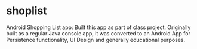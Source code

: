 # shoplist
Android Shopping List app: 
Built this app as part of class project.  Originally built as a regular Java console app, it was converted to an Android
App for Persistence functionality, UI Design and generally educational purposes. 
